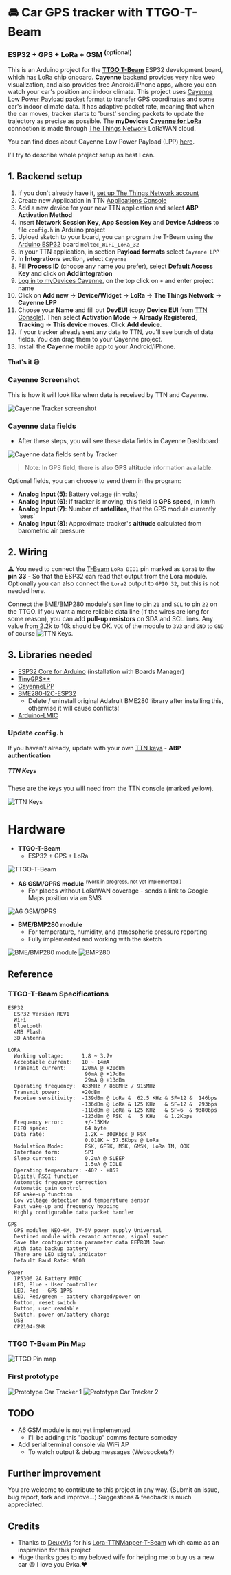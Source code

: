 # 🚘 Car GPS tracker with TTGO-T-Beam
### ESP32 + GPS + LoRa + GSM <sup>(optional)</sup>

This is an Arduino project for the **[TTGO T-Beam](https://github.com/LilyGO/TTGO-T-Beam)** ESP32 development board, which has LoRa chip onboard.
**Cayenne** backend provides very nice web visualization, and also provides free Android/iPhone apps, where you can watch your car's position and indoor climate.
This project uses [Cayenne Low Power Payload](https://community.mydevices.com/t/cayenne-lpp-2-0/7510) packet format to transfer GPS coordinates and some car's indoor climate data.
It has adaptive packet rate, meaning that when the car moves, tracker starts to 'burst' sending packets to update the trajectory as precise as possible.
The **myDevices [Cayenne for LoRa](https://mydevices.com/cayenne/lora/)** connection is made through [The Things Network](https://www.thethingsnetwork.org/) LoRaWAN cloud.

You can find docs about Cayenne Low Power Payload (LPP) [here](https://mydevices.com/cayenne/docs/lora/#lora-cayenne-low-power-payload).

I'll try to describe whole project setup as best I can.

## 1. Backend setup

1. If you don't already have it, [set up The Things Network account](https://account.thethingsnetwork.org/register)
2. Create new Application in TTN [Applications Console](https://console.thethingsnetwork.org/applications)
3. Add a new device for your new TTN application and select **ABP Activation Method**
4. Insert **Network Session Key**, **App Session Key** and **Device Address** to file `config.h` in Arduino project
5. Upload sketch to your board, you can program the T-Beam using the [Arduino ESP32](https://github.com/espressif/arduino-esp32) board `Heltec_WIFI_LoRa_32`
6. In your TTN application, in section **Payload formats** select `Cayenne LPP`
7. In **Integrations** section, select `Cayenne`
8. Fill **Process ID** (choose any name you prefer), select **Default Access Key** and click on **Add integration**
9. [Log in to myDevices Cayenne](https://cayenne.mydevices.com/), on the top click on `+` and enter project name
10. Click on **Add new** -> **Device/Widget** -> **LoRa** -> **The Things Network** -> **Cayenne LPP**
11. Choose your **Name** and fill out **DevEUI** (copy **Device EUI** from [TTN Console](https://console.thethingsnetwork.org/)). Then select **Activation Mode** -> **Already Registered**, **Tracking** -> **This device moves**. Click **Add device**.
12. If your tracker already sent any data to TTN, you'll see bunch of data fields. You can drag them to your Cayenne project.
13. Install the **Cayenne** mobile app to your Android/iPhone.

#### That's it 😃

### Cayenne Screenshot

This is how it will look like when data is received by TTN and Cayenne.

![Cayenne Tracker screenshot](images/cayenne2.png)

### Cayenne data fields

- After these steps, you will see these data fields in Cayenne Dashboard:

![Cayenne data fields sent by Tracker](images/cayenne-data-fields.png)

> Note: In GPS field, there is also **GPS altitude** information available.

Optional fields, you can choose to send them in the program:

- **Analog Input (5)**: Battery voltage (in volts)
- **Analog Input (6)**: If tracker is moving, this field is **GPS speed**, in km/h
- **Analog Input (7)**: Number of **satellites**, that the GPS module currently 'sees'
- **Analog Input (8)**: Approximate tracker's **altitude** calculated from barometric air pressure

## 2. Wiring

⚠️ You need to connect the [T-Beam](https://github.com/LilyGO/TTGO-T-Beam) `LoRa DIO1` pin marked as `Lora1` to the **pin 33** - So that the ESP32 can read that output from the Lora module.
Optionally you can also connect the `Lora2` output to `GPIO 32`, but this is not needed here.

Connect the BME/BMP280 module's `SDA` line to pin `21` and `SCL` to pin `22` on the TTGO.
If you want a more reliable data line (if the wires are long for some reason), you can add **pull-up resistors** on SDA and SCL lines.
Any value from 2.2k to 10k should be OK.
`VCC` of the module to `3V3` and `GND` to `GND` of course
![TTN Keys](TTGO-T-BEAM_bb.png).

## 3. Libraries needed

- [ESP32 Core for Arduino](https://github.com/espressif/arduino-esp32/blob/master/docs/arduino-ide/boards_manager.md) (installation with Boards Manager)
- [TinyGPS++](https://github.com/mikalhart/TinyGPSPlus)
- [CayenneLPP](https://github.com/sabas1080/CayenneLPP)
- [BME280-I2C-ESP32](https://github.com/Takatsuki0204/BME280-I2C-ESP32)
	- Delete / uninstall original Adafruit BME280 library after installing this, otherwise it will cause conflicts!
- [Arduino-LMIC](https://github.com/matthijskooijman/arduino-lmic)


### Update `config.h`

If you haven't already, update with your own [TTN keys](https://www.thethingsnetwork.org/docs/devices/registration.html) - **ABP authentication**

##### TTN Keys

These are the keys you will need from the TTN console (marked yellow).

![TTN Keys](images/ttn-keys.png)

# Hardware

- **TTGO-T-Beam**
	- ESP32 + GPS + LoRa

![TTGO-T-Beam](images/ttgo-t-beam.jpg)

- **A6 GSM/GPRS module** <sup>(work in progress, not yet implemented!)</sup>
	- For places without LoRaWAN coverage - sends a link to Google Maps position via an SMS

![A6 GSM/GPRS](images/a6-gsm-gprs-dev-board.jpg)

- **BME/BMP280 module**
	- For temperature, humidity, and atmospheric pressure reporting
	- Fully implemented and working with the sketch

![BME/BMP280 module](images/bmp280.jpg)
![BMP280](images/bmp280-2.png)

## Reference

### TTGO-T-Beam Specifications
```
ESP32
  ESP32 Version REV1
  WiFi
  Bluetooth 
  4MB Flash
  3D Antenna
 
LORA
  Working voltage:      1.8 ~ 3.7v
  Acceptable current:   10 ~ 14mA
  Transmit current:     120mA @ +20dBm
                         90mA @ +17dBm
                         29mA @ +13dBm
  Operating frequency:  433MHz / 868MHz / 915MHz
  Transmit power:       +20dBm
  Receive sensitivity:  -139dBm @ LoRa &  62.5 KHz & SF=12 &  146bps
                        -136dBm @ LoRa & 125 KHz   & SF=12 &  293bps
                        -118dBm @ LoRa & 125 KHz   & SF=6  & 9380bps
                        -123dBm @ FSK  &   5 KHz   & 1.2Kbps
  Frequency error:       +/-15KHz
  FIFO space:            64 byte
  Data rate:             1.2K ~ 300Kbps @ FSK
                         0.018K ~ 37.5Kbps @ LoRa        
  Modulation Mode:       FSK, GFSK, MSK, GMSK, LoRa TM, OOK
  Interface form:        SPI
  Sleep current:         0.2uA @ SLEEP
                         1.5uA @ IDLE
  Operating temperature: -40? - +85?
  Digital RSSI function
  Automatic frequency correction
  Automatic gain control 
  RF wake-up function
  Low voltage detection and temperature sensor
  Fast wake-up and frequency hopping
  Highly configurable data packet handler

GPS
  GPS modules NEO-6M, 3V-5V power supply Universal
  Destined module with ceramic antenna, signal super
  Save the configuration parameter data EEPROM Down
  With data backup battery
  There are LED signal indicator
  Default Baud Rate: 9600

Power
  IP5306 2A Battery PMIC
  LED, Blue - User controller
  LED, Red - GPS 1PPS
  LED, Red/green - battery charged/power on
  Button, reset switch
  Button, user readable
  Switch, power on/battery charge
  USB
  CP2104-GMR
```

### TTGO T-Beam Pin Map

![TTGO Pin map](images/pinmap.png)

### First prototype

![Prototype Car Tracker 1](images/proto1.jpg)
![Prototype Car Tracker 2](images/proto2.gif)

## TODO

- A6 GSM module is not yet implemented
	- I'll be adding this "backup" comms feature someday
- Add serial terminal console via WiFi AP
	- To watch output & debug messages (Websockets?)

## Further improvement

You are welcome to contribute to this project in any way. (Submit an issue, bug report, fork and improve...)
Suggestions & feedback is much appreciated.

## Credits

- Thanks to [DeuxVis](https://github.com/DeuxVis) for his [Lora-TTNMapper-T-Beam](https://github.com/DeuxVis/Lora-TTNMapper-T-Beam) which came as an inspiration for this project
- Huge thanks goes to my beloved wife for helping me to buy us a new car 😃 I love you Evka.❤️
